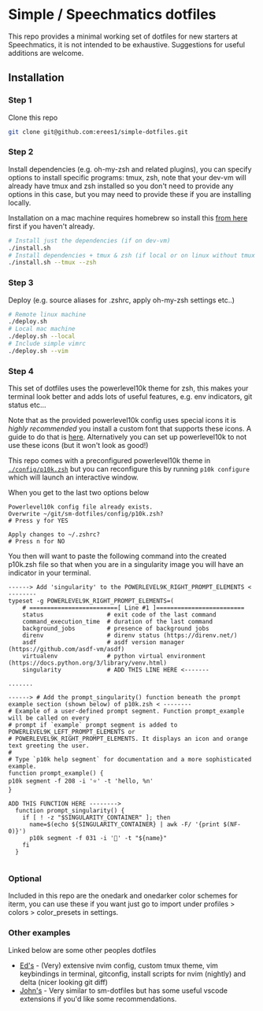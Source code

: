 # Simple / Speechmatics dotfiles

This repo provides a minimal working set of dotfiles for new starters at Speechmatics, it is not intended to be exhaustive. Suggestions for useful additions are welcome.

## Installation

### Step 1
Clone this repo
```bash
git clone git@github.com:erees1/simple-dotfiles.git
```

### Step 2
Install dependencies (e.g. oh-my-zsh and related plugins), you can specify options to install specific programs: tmux, zsh, note that your dev-vm will already have tmux and zsh installed so you don't need to provide any options in this case, but you may need to provide these if you are installing locally. 

Installation on a mac machine requires homebrew so install this [from here](https://brew.sh/) first if you haven't already.

```bash
# Install just the dependencies (if on dev-vm)
./install.sh
# Install dependencies + tmux & zsh (if local or on linux without tmux or zsh)
./install.sh --tmux --zsh
```

### Step 3
Deploy (e.g. source aliases for .zshrc, apply oh-my-zsh settings etc..)
```bash
# Remote linux machine
./deploy.sh  
# Local mac machine
./deploy.sh --local   
# Include simple vimrc 
./deploy.sh --vim
```

### Step 4
This set of dotfiles uses the powerlevel10k theme for zsh, this makes your terminal look better and adds lots of useful features, e.g. env indicators, git status etc...

Note that as the provided powerlevel10k config uses special icons it is *highly recommended* you install a custom font that supports these icons. A guide to do that is [here](https://github.com/romkatv/powerlevel10k#meslo-nerd-font-patched-for-powerlevel10k). Alternatively you can set up powerlevel10k to not use these icons (but it won't look as good!)

This repo comes with a preconfigured powerlevel10k theme in [`./config/p10k.zsh`](./config/p10k.zsh) but you can reconfigure this by running `p10k configure` which will launch an interactive window. 


When you get to the last two options below
```
Powerlevel10k config file already exists.
Overwrite ~/git/sm-dotfiles/config/p10k.zsh?
# Press y for YES

Apply changes to ~/.zshrc?
# Press n for NO 
```

You then will want to paste the following command into the created p10k.zsh file so that when you are in a singularity image you will have an indicator in your terminal.

```
------> Add 'singularity' to the POWERLEVEL9K_RIGHT_PROMPT_ELEMENTS < --------
typeset -g POWERLEVEL9K_RIGHT_PROMPT_ELEMENTS=(
    # =========================[ Line #1 ]=========================
    status                  # exit code of the last command
    command_execution_time  # duration of the last command
    background_jobs         # presence of background jobs
    direnv                  # direnv status (https://direnv.net/)
    asdf                    # asdf version manager (https://github.com/asdf-vm/asdf)
    virtualenv              # python virtual environment (https://docs.python.org/3/library/venv.html)
    singularity             # ADD THIS LINE HERE <-------

.......

------> # Add the prompt_singularity() function beneath the prompt example section (shown below) of p10k.zsh < --------
# Example of a user-defined prompt segment. Function prompt_example will be called on every
# prompt if `example` prompt segment is added to POWERLEVEL9K_LEFT_PROMPT_ELEMENTS or
# POWERLEVEL9K_RIGHT_PROMPT_ELEMENTS. It displays an icon and orange text greeting the user.
#
# Type `p10k help segment` for documentation and a more sophisticated example.
function prompt_example() {
p10k segment -f 208 -i '⭐' -t 'hello, %n'
}

ADD THIS FUNCTION HERE --------> 
  function prompt_singularity() {
    if [ ! -z "$SINGULARITY_CONTAINER" ]; then
      name=$(echo ${SINGULARITY_CONTAINER} | awk -F/ '{print $(NF-0)}')
      p10k segment -f 031 -i '💫' -t "${name}"
    fi
  }
  
```

### Optional
Included in this repo are the onedark and onedarker color schemes for iterm, you can use these if you want just go to import under profiles > colors > color\_presets in settings. 

### Other examples
Linked below are some other peoples dotfiles
* [Ed's](https://github.com/erees1/dotfiles) - (Very) extensive nvim config, custom tmux theme, vim keybindings in terminal, gitconfig, install scripts for nvim (nightly) and delta (nicer looking git diff)
* [John's](https://github.com/McHughes288/dotfiles) - Very similar to sm-dotfiles but has some useful vscode extensions if you'd like some recommendations.
